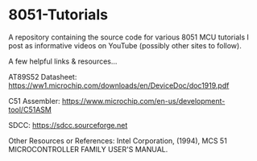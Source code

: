 # 8051-Tutorials
A repository containing the source code for various 8051 MCU tutorials I post as informative videos on YouTube (possibly other sites to follow).


A few helpful links & resources...

AT89S52 Datasheet: https://ww1.microchip.com/downloads/en/DeviceDoc/doc1919.pdf

C51 Assembler: 
https://www.microchip.com/en-us/development-tool/C51ASM

SDCC:
https://sdcc.sourceforge.net 

Other Resources or References:
Intel Corporation, (1994), MCS 51 MICROCONTROLLER FAMILY USER'S MANUAL. 
